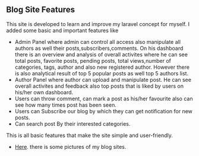 

## Blog Site Features

This site is developed to learn and improve my laravel concept for myself. I added some basic and important features like

- Admin Panel where admin can control all access also manipulate all authors as well their posts,subscribers,comments.  On his dashboard there is an overview and analysis of overall activites where he can see total posts, favorite posts, pending posts, total views,number of categories, tags, author and also new registered author. However there is also  analytical result of top 5  popular posts as well top 5 authors list. 
- Author Panel where author can upload and manipulate post. He can see overall activites and feedback also top posts that is liked by users on his/her own dashboard. 
- Users can throw comment, can mark a post as his/her favourite also can see how many times post has been seen.
- Users can Subscribe our blog by which they can get notification for new posts.
- Can search post By their interested categories.

This is all basic features that make the site simple and user-friendly.

- [Here](https://github.com/mahbub3330/blog/tree/master/blog_demo_pic). there is some pictures of my blog sites.

